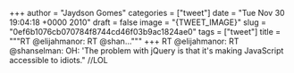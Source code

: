 
+++
author = "Jaydson Gomes"
categories = ["tweet"]
date = "Tue Nov 30 19:04:18 +0000 2010"
draft = false
image = "{TWEET_IMAGE}"
slug = "0ef6b1076cb070784f8744cd46f03b9ac1824ae0"
tags = ["tweet"]
title = """RT @elijahmanor: RT @shan..."""
+++
RT @elijahmanor: RT @shanselman: OH: 'The problem with jQuery is that it's making JavaScript accessible to idiots." //LOL
